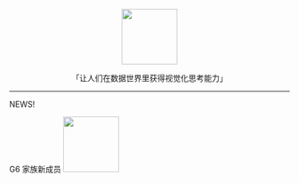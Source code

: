 <p align="center">
  <a href="https://antv.vision">
    <img width="100" src="https://gw.alipayobjects.com/mdn/rms_0d75e8/afts/img/A*T3edT7ChQTQAAAAAAAAAAAAAARQnAQ">
  </a>
</p>

<p align="center">「让人们在数据世界里获得视觉化思考能力」</p>

<hr/>

<span>NEWS!</span>

<p>
G6 家族新成员
<a href="https://github.com/antvis/GraphInsight">
  <img width="100" src="https://gw.alipayobjects.com/zos/bmw-prod/c2d4b2f5-2a34-4ae5-86c4-df97f7136105.svg">
</a>
</p>
